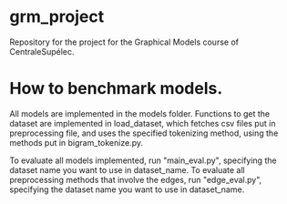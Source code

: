 # grm_project
Repository for the project for the Graphical Models course of CentraleSupélec.

# How to benchmark models.
All models are implemented in the models folder. Functions to get the dataset are implemented in load_dataset, which fetches csv files put in preprocessing file, and uses the specified tokenizing method, using the methods put in bigram_tokenize.py.

To evaluate all models implemented, run "main_eval.py", specifying the dataset name you want to use in dataset_name.
To evaluate all preprocessing methods that involve the edges, run "edge_eval.py", specifying the dataset name you want to use in dataset_name.